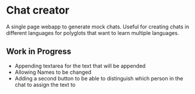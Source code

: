 # Chat creator

A single page webapp to generate mock chats. Useful for creating chats in different languages for polyglots that want to learn multiple languages. 

## Work in Progress
- Appending textarea for the text that will be appended
- Allowing Names to be changed
- Adding a second button to be able to distinguish which person in the chat to assign the text to 